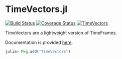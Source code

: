 TimeVectors.jl
============

[![Build Status](https://travis-ci.org/JuliaQuant/TimeVectors.jl.svg?branch=master)](https://travis-ci.org/JuliaQuant/TimeVectors.jl)
[![Coverage Status](https://coveralls.io/repos/JuliaQuant/TimeVectors.jl/badge.svg?branch=master)](https://coveralls.io/r/JuliaQuant/TimeVectors.jl?branch=master)
[![TimeVectors](http://pkg.julialang.org/badges/TimeVectors_0.4.svg)](http://pkg.julialang.org/?pkg=TimeVectors&ver=0.4)

TimeVectors are a lightweight version of TimeFrames.

Documentation is provided [here](http://timevectorsjl.readthedocs.org/en/latest/). 

````julia
julia> Pkg.add("TimeVectors")
````
